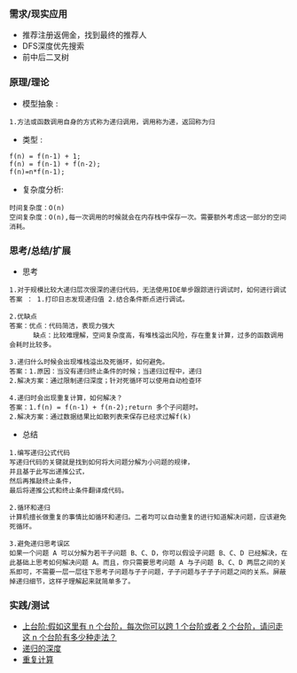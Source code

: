 ### **需求/现实应用**
+ 推荐注册返佣金，找到最终的推荐人
+ DFS深度优先搜索
+ 前中后二叉树

### **原理/理论**
   + 模型抽象 :
```
1.方法或函数调用自身的方式称为递归调用，调用称为递，返回称为归
```
   + 类型     :
```
f(n) = f(n-1) + 1;
f(n) = f(n-1) + f(n-2);
f(n)=n*f(n-1);
```
   + 复杂度分析:

```
时间复杂度：O(n)
空间复杂度：O(n),每一次调用的时候就会在内存栈中保存一次。需要额外考虑这一部分的空间消耗。
```
   
### **思考/总结/扩展**
+ 思考

```
1.对于规模比较大递归层次很深的递归代码，无法使用IDE单步跟踪进行调试时，如何进行调试
答案 ： 1.打印日志发现递归值 2.结合条件断点进行调试。

2.优缺点
答案：优点：代码简洁，表现力强大
      缺点：比较难理解，空间复杂度高，有堆栈溢出风险，存在重复计算，过多的函数调用会耗时比较多。

3.递归什么时候会出现堆栈溢出及死循环，如何避免。
答案：1.原因：当没有递归终止条件的时候；当递归过程中，递归
2.解决方案：通过限制递归深度；针对死循环可以使用自动检查环

4.递归时会出现重复计算，如何解决？
答案：1.f(n) = f(n-1) + f(n-2);return 多个子问题时。
2.解决方案：通过数据结果比如散列表来保存已经求过解f(k)
```
+ 总结

```
1.编写递归公式代码
写递归代码的关键就是找到如何将大问题分解为小问题的规律，
并且基于此写出递推公式，
然后再推敲终止条件，
最后将递推公式和终止条件翻译成代码。

2.循环和递归
计算机擅长做重复的事情比如循环和递归。二者均可以自动重复的进行知道解决问题，应该避免死循环。

3.避免递归思考误区
如果一个问题 A 可以分解为若干子问题 B、C、D，你可以假设子问题 B、C、D 已经解决，在此基础上思考如何解决问题 A。而且，你只需要思考问题 A 与子问题 B、C、D 两层之间的关系即可，不需要一层一层往下思考子问题与子子问题，子子问题与子子子问题之间的关系。屏蔽掉递归细节，这样子理解起来就简单多了。

```

### **实践/测试**
+ [上台阶:假如这里有 n 个台阶，每次你可以跨 1 个台阶或者 2 个台阶，请问走这 n 个台阶有多少种走法？](/src/main/java/com/zlykernel/pratice/algorithm/recursion/Recursion.java)
+ [递归的深度](/src/main/java/com/zlykernel/pratice/algorithm/recursion/Recursion.java)
+ [重复计算](/src/main/java/com/zlykernel/pratice/algorithm/recursion/Recursion.java)

